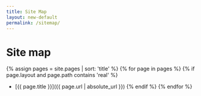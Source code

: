 ```yaml
---
title: Site Map
layout: new-default
permalink: /sitemap/
---
```


<main class="site-map" markdown="1">

# Site map

<div class="na-title__line--long"></div>
<div class="na-title__line--med"></div>
<div class="na-title__line--short"></div>

{% assign pages = site.pages | sort: 'title' %}
{% for page in pages %}
{% if page.layout and page.path contains 'real' %}
- [{{ page.title }}]({{ page.url | absolute_url }})
{% endif %}
{% endfor %}

</main>